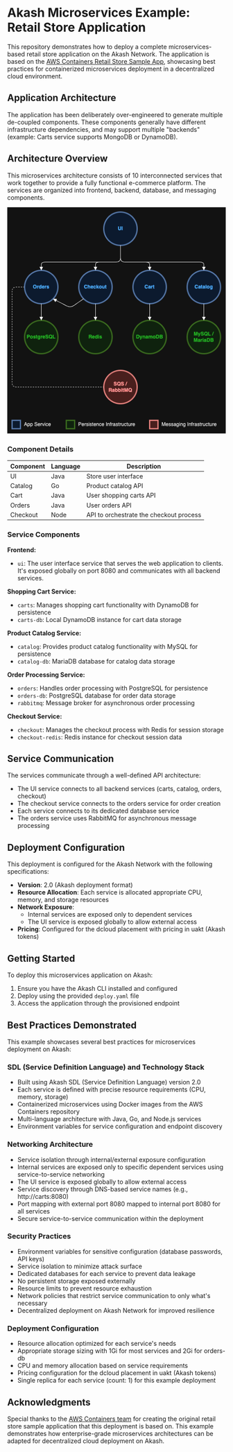 # Akash Microservices Example: Retail Store Application



This repository demonstrates how to deploy a complete microservices-based retail store application on the Akash Network. The application is based on the [AWS Containers Retail Store Sample App](https://github.com/aws-containers/retail-store-sample-app), showcasing best practices for containerized microservices deployment in a decentralized cloud environment.

## Application Architecture

The application has been deliberately over-engineered to generate multiple de-coupled components. These components generally have different infrastructure dependencies, and may support multiple "backends" (example: Carts service supports MongoDB or DynamoDB).

## Architecture Overview

This microservices architecture consists of 10 interconnected services that work together to provide a fully functional e-commerce platform. The services are organized into frontend, backend, database, and messaging components.

![Retail Store Application Architecture](image.png)

### Component Details

| Component | Language | Description |
|---------|---------|-------------|
| UI | Java | Store user interface |
| Catalog | Go | Product catalog API |
| Cart | Java | User shopping carts API |
| Orders | Java | User orders API |
| Checkout | Node | API to orchestrate the checkout process |

### Service Components

**Frontend:**
- `ui`: The user interface service that serves the web application to clients. It's exposed globally on port 8080 and communicates with all backend services.

**Shopping Cart Service:**
- `carts`: Manages shopping cart functionality with DynamoDB for persistence
- `carts-db`: Local DynamoDB instance for cart data storage

**Product Catalog Service:**
- `catalog`: Provides product catalog functionality with MySQL for persistence
- `catalog-db`: MariaDB database for catalog data storage

**Order Processing Service:**
- `orders`: Handles order processing with PostgreSQL for persistence
- `orders-db`: PostgreSQL database for order data storage
- `rabbitmq`: Message broker for asynchronous order processing

**Checkout Service:**
- `checkout`: Manages the checkout process with Redis for session storage
- `checkout-redis`: Redis instance for checkout session data

## Service Communication

The services communicate through a well-defined API architecture:
- The UI service connects to all backend services (carts, catalog, orders, checkout)
- The checkout service connects to the orders service for order creation
- Each service connects to its dedicated database service
- The orders service uses RabbitMQ for asynchronous message processing

## Deployment Configuration

This deployment is configured for the Akash Network with the following specifications:

- **Version**: 2.0 (Akash deployment format)
- **Resource Allocation**: Each service is allocated appropriate CPU, memory, and storage resources
- **Network Exposure**: 
  - Internal services are exposed only to dependent services
  - The UI service is exposed globally to allow external access
- **Pricing**: Configured for the dcloud placement with pricing in uakt (Akash tokens)

## Getting Started

To deploy this microservices application on Akash:

1. Ensure you have the Akash CLI installed and configured
2. Deploy using the provided `deploy.yaml` file
3. Access the application through the provisioned endpoint

## Best Practices Demonstrated

This example showcases several best practices for microservices deployment on Akash:

### SDL (Service Definition Language) and Technology Stack
- Built using Akash SDL (Service Definition Language) version 2.0
- Each service is defined with precise resource requirements (CPU, memory, storage)
- Containerized microservices using Docker images from the AWS Containers repository
- Multi-language architecture with Java, Go, and Node.js services
- Environment variables for service configuration and endpoint discovery

### Networking Architecture
- Service isolation through internal/external exposure configuration
- Internal services are exposed only to specific dependent services using service-to-service networking
- The UI service is exposed globally to allow external access
- Service discovery through DNS-based service names (e.g., http://carts:8080)
- Port mapping with external port 8080 mapped to internal port 8080 for all services
- Secure service-to-service communication within the deployment

### Security Practices
- Environment variables for sensitive configuration (database passwords, API keys)
- Service isolation to minimize attack surface
- Dedicated databases for each service to prevent data leakage
- No persistent storage exposed externally
- Resource limits to prevent resource exhaustion
- Network policies that restrict service communication to only what's necessary
- Decentralized deployment on Akash Network for improved resilience

### Deployment Configuration
- Resource allocation optimized for each service's needs
- Appropriate storage sizing with 1Gi for most services and 2Gi for orders-db
- CPU and memory allocation based on service requirements
- Pricing configuration for the dcloud placement in uakt (Akash tokens)
- Single replica for each service (count: 1) for this example deployment

## Acknowledgments

Special thanks to the [AWS Containers team](https://github.com/aws-containers/retail-store-sample-app) for creating the original retail store sample application that this deployment is based on. This example demonstrates how enterprise-grade microservices architectures can be adapted for decentralized cloud deployment on Akash.


